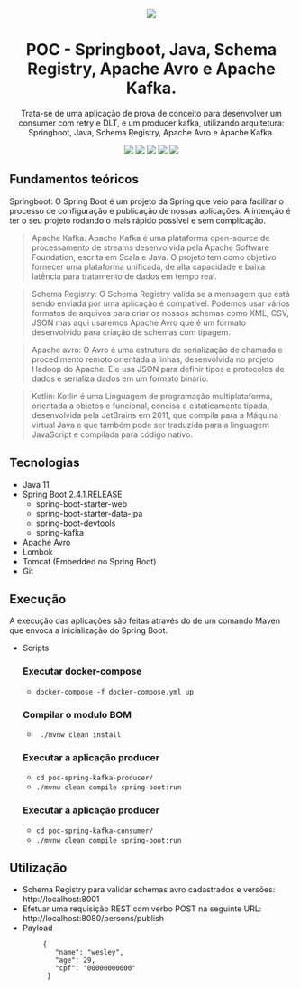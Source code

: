 <div align="center">

![](https://img.shields.io/badge/Status-Em%20Desenvolvimento-orange)
</div>

<div align="center">

# POC - Springboot, Java, Schema Registry, Apache Avro e Apache Kafka.
Trata-se de uma aplicação de prova de conceito para desenvolver um consumer com retry e DLT, e um producer kafka, utilizando arquitetura: Springboot, Java, Schema Registry, Apache Avro e Apache Kafka.

![](https://img.shields.io/badge/Autor-Wesley%20Oliveira%20Santos-brightgreen)
![](https://img.shields.io/badge/Language-Java-brightgreen)
![](https://img.shields.io/badge/Framework-Springboot-brightgreen)
![](https://img.shields.io/badge/Framework-Apache%20Avro-brightgreen)
![](https://img.shields.io/badge/Message%20Broker-Apache%20Kafka-brightgreen)

</div> 

## Fundamentos teóricos

Springboot: O Spring Boot é um projeto da Spring que veio para facilitar o processo de configuração e publicação de nossas aplicações. A intenção é ter o seu projeto rodando o mais rápido possível e sem complicação.

> Apache Kafka: Apache Kafka é uma plataforma open-source de processamento de streams desenvolvida pela Apache Software Foundation, escrita em Scala e Java. O projeto tem como objetivo fornecer uma plataforma unificada, de alta capacidade e baixa latência para tratamento de dados em tempo real.

> Schema Registry: O Schema Registry valida se a mensagem que está sendo enviada por uma aplicação é compatível. Podemos usar vários formatos de arquivos para criar os nossos schemas como XML, CSV, JSON mas aqui usaremos Apache Avro que é um formato desenvolvido para criação de schemas com tipagem.

> Apache avro: O Avro é uma estrutura de serialização de chamada e procedimento remoto orientada a linhas, desenvolvida no projeto Hadoop do Apache. Ele usa JSON para definir tipos e protocolos de dados e serializa dados em um formato binário.

> Kotlin: Kotlin é uma Linguagem de programação multiplataforma, orientada a objetos e funcional, concisa e estaticamente tipada, desenvolvida pela JetBrains em 2011, que compila para a Máquina virtual Java e que também pode ser traduzida para a linguagem JavaScript e compilada para código nativo.

## Tecnologias
- Java 11
- Spring Boot 2.4.1.RELEASE
  - spring-boot-starter-web
  - spring-boot-starter-data-jpa
  - spring-boot-devtools
  - spring-kafka
- Apache Avro
- Lombok
- Tomcat (Embedded no Spring Boot)
- Git

## Execução

A execução das aplicações são feitas através do de um comando Maven que envoca a inicialização do Spring Boot.

- Scripts
  ### Executar docker-compose
  - ```docker-compose -f docker-compose.yml up```
  ### Compilar o modulo BOM
  - ``` ./mvnw clean install```
  ### Executar a aplicação producer
  -  ```cd poc-spring-kafka-producer/ ```
  -  ```./mvnw clean compile spring-boot:run```
  ### Executar a aplicação producer
  -  ```cd poc-spring-kafka-consumer/ ```
  -  ```./mvnw clean compile spring-boot:run```

## Utilização
- Schema Registry para validar schemas avro cadastrados e versões: http://localhost:8001
- Efetuar uma requisição REST com verbo POST na seguinte URL: http://localhost:8080/persons/publish
- Payload
    ``` 
         {
            "name": "wesley",
            "age": 29,
            "cpf": "00000000000"     
          }
    
